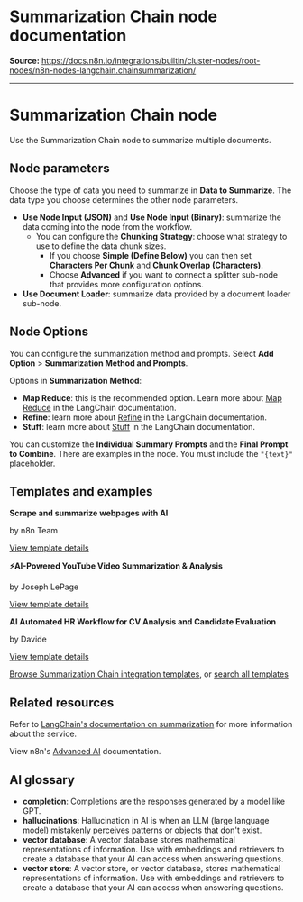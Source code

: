 # Summarization Chain node documentation

**Source:** https://docs.n8n.io/integrations/builtin/cluster-nodes/root-nodes/n8n-nodes-langchain.chainsummarization/

---

# Summarization Chain node

Use the Summarization Chain node to summarize multiple documents.

## Node parameters

Choose the type of data you need to summarize in **Data to Summarize**. The data type you choose determines the other node parameters.

- **Use Node Input (JSON)** and **Use Node Input (Binary)**: summarize the data coming into the node from the workflow.
  - You can configure the **Chunking Strategy**: choose what strategy to use to define the data chunk sizes.
    - If you choose **Simple (Define Below)** you can then set **Characters Per Chunk** and **Chunk Overlap (Characters)**.
    - Choose **Advanced** if you want to connect a splitter sub-node that provides more configuration options.
- **Use Document Loader**: summarize data provided by a document loader sub-node.

## Node Options

You can configure the summarization method and prompts. Select **Add Option** > **Summarization Method and Prompts**.

Options in **Summarization Method**:

- **Map Reduce**: this is the recommended option. Learn more about [Map Reduce](https://js.langchain.com/v0.1/docs/modules/chains/document/map_reduce/) in the LangChain documentation.
- **Refine**: learn more about [Refine](https://js.langchain.com/v0.1/docs/modules/chains/document/refine/) in the LangChain documentation.
- **Stuff**: learn more about [Stuff](https://js.langchain.com/v0.1/docs/modules/chains/document/stuff/) in the LangChain documentation.

You can customize the **Individual Summary Prompts** and the **Final Prompt to Combine**. There are examples in the node. You must include the `"{text}"` placeholder.

## Templates and examples

**Scrape and summarize webpages with AI**

by n8n Team

[View template details](https://n8n.io/workflows/1951-scrape-and-summarize-webpages-with-ai/)

**⚡AI-Powered YouTube Video Summarization & Analysis**

by Joseph LePage

[View template details](https://n8n.io/workflows/2679-ai-powered-youtube-video-summarization-and-analysis/)

**AI Automated HR Workflow for CV Analysis and Candidate Evaluation**

by Davide

[View template details](https://n8n.io/workflows/2860-ai-automated-hr-workflow-for-cv-analysis-and-candidate-evaluation/)

[Browse Summarization Chain integration templates](https://n8n.io/integrations/summarization-chain/), or [search all templates](https://n8n.io/workflows/)

## Related resources

Refer to [LangChain's documentation on summarization](https://js.langchain.com/docs/tutorials/summarization/) for more information about the service.

View n8n's [Advanced AI](../../../../../advanced-ai/) documentation.

## AI glossary

- **completion**: Completions are the responses generated by a model like GPT.
- **hallucinations**: Hallucination in AI is when an LLM (large language model) mistakenly perceives patterns or objects that don't exist.
- **vector database**: A vector database stores mathematical representations of information. Use with embeddings and retrievers to create a database that your AI can access when answering questions.
- **vector store**: A vector store, or vector database, stores mathematical representations of information. Use with embeddings and retrievers to create a database that your AI can access when answering questions.
